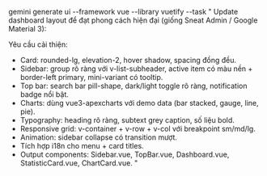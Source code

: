 gemini generate ui --framework vue --library vuetify --task "
Update dashboard layout để đạt phong cách hiện đại (giống Sneat Admin / Google Material 3):

Yêu cầu cải thiện:
- Card: rounded-lg, elevation-2, hover shadow, spacing đồng đều.
- Sidebar: group rõ ràng với v-list-subheader, active item có màu nền + border-left primary, mini-variant có tooltip.
- Top bar: search bar pill-shape, dark/light toggle rõ ràng, notification badge nổi bật.
- Charts: dùng vue3-apexcharts với demo data (bar stacked, gauge, line, pie).
- Typography: heading rõ ràng, subtext grey caption, số liệu bold.
- Responsive grid: v-container + v-row + v-col với breakpoint sm/md/lg.
- Animation: sidebar collapse có transition mượt.
- Tích hợp i18n cho menu + card titles.
- Output components: Sidebar.vue, TopBar.vue, Dashboard.vue, StatisticCard.vue, ChartCard.vue.
"
